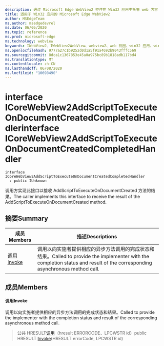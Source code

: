```yaml
---
description: 通过 Microsoft Edge WebView2 控件在 Win32 应用中托管 web 内容
title: 适用于 Win32 应用的 Microsoft Edge WebView2
author: MSEdgeTeam
ms.author: msedgedevrel
ms.date: 06/05/2020
ms.topic: reference
ms.prod: microsoft-edge
ms.technology: webview
keywords: IWebView2、IWebView2WebView、webview2、web 视图、win32 应用、win32、edge、ICoreWebView2、ICoreWebView2Controller、浏览器控件、边缘 html
ms.openlocfilehash: 9777a27c1b9252d0d1a5f91a4692b9043fffc569
ms.sourcegitcommit: 8dca1c1367853e45a0a975bc89b1818adb117bd4
ms.translationtype: MT
ms.contentlocale: zh-CN
ms.lasthandoff: 06/08/2020
ms.locfileid: "10698490"
---
```

# <span data-ttu-id="e389a-104">interface ICoreWebView2AddScriptToExecuteOnDocumentCreatedCompletedHandler</span><span class="sxs-lookup"><span data-stu-id="e389a-104">interface ICoreWebView2AddScriptToExecuteOnDocumentCreatedCompletedHandler</span></span> 

```
interface ICoreWebView2AddScriptToExecuteOnDocumentCreatedCompletedHandler
  : public IUnknown
```

<span data-ttu-id="e389a-105">调用方实现此接口以接收 AddScriptToExecuteOnDocumentCreated 方法的结果。</span><span class="sxs-lookup"><span data-stu-id="e389a-105">The caller implements this interface to receive the result of the AddScriptToExecuteOnDocumentCreated method.</span></span>

## <span data-ttu-id="e389a-106">摘要</span><span class="sxs-lookup"><span data-stu-id="e389a-106">Summary</span></span>

 <span data-ttu-id="e389a-107">成员</span><span class="sxs-lookup"><span data-stu-id="e389a-107">Members</span></span>                        | <span data-ttu-id="e389a-108">描述</span><span class="sxs-lookup"><span data-stu-id="e389a-108">Descriptions</span></span>
--------------------------------|---------------------------------------------
[<span data-ttu-id="e389a-109">调用</span><span class="sxs-lookup"><span data-stu-id="e389a-109">Invoke</span></span>](#invoke) | <span data-ttu-id="e389a-110">调用以向实施者提供相应的异步方法调用的完成状态和结果。</span><span class="sxs-lookup"><span data-stu-id="e389a-110">Called to provide the implementer with the completion status and result of the corresponding asynchronous method call.</span></span>

## <span data-ttu-id="e389a-111">成员</span><span class="sxs-lookup"><span data-stu-id="e389a-111">Members</span></span>

#### <span data-ttu-id="e389a-112">调用</span><span class="sxs-lookup"><span data-stu-id="e389a-112">Invoke</span></span> 

<span data-ttu-id="e389a-113">调用以向实施者提供相应的异步方法调用的完成状态和结果。</span><span class="sxs-lookup"><span data-stu-id="e389a-113">Called to provide the implementer with the completion status and result of the corresponding asynchronous method call.</span></span>

> <span data-ttu-id="e389a-114">公共 HRESULT[调用](#invoke)（hresult ERRORCODE、LPCWSTR id）</span><span class="sxs-lookup"><span data-stu-id="e389a-114">public HRESULT [Invoke](#invoke)(HRESULT errorCode, LPCWSTR id)</span></span>

